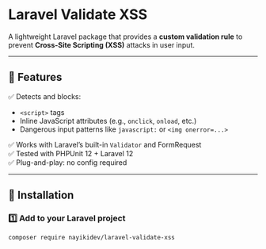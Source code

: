 # Laravel Validate XSS

A lightweight Laravel package that provides a **custom validation rule** to prevent **Cross-Site Scripting (XSS)** attacks in user input.

---

## 🚀 Features

✅ Detects and blocks:
- `<script>` tags  
- Inline JavaScript attributes (e.g., `onclick`, `onload`, etc.)  
- Dangerous input patterns like `javascript:` or `<img onerror=...>`

✅ Works with Laravel’s built-in `Validator` and FormRequest  
✅ Tested with PHPUnit 12 + Laravel 12  
✅ Plug-and-play: no config required  

---

## 🧩 Installation

### 1️⃣ Add to your Laravel project

```bash
composer require nayikidev/laravel-validate-xss

